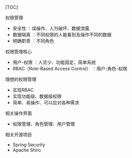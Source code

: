 [TOC]

权限管理

- 安全性 ：误操作、人为破坏、数据泄露
- 数据隔离 ：不同权限的人能看到及操作不同的数据
- 明确职责 ：不同角色

权限管理核心

- 用户-权限 ：人员少、功能固定、简单系统
- RBAC（Role-Based Access Control） ：用户-角色-权限

理想的权限管理

- 实现RBAC
- 实现功能级、数据级权限
- 简单、易操作、可以应对各种需求

相关操作界面

- 权限管理、角色管理、用户管理

相关开源项目

- Spring Security
- Apache Shiro